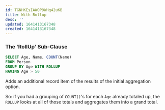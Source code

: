 ```yaml
---
id: TGNHKEsIAWOP9WHq42uKB
title: With Rollup
desc: ''
updated: 1641413167348
created: 1641413167348
---
```


### The 'RollUp' Sub-Clause

```sql
SELECT Age, Name, COUNT(Name)
FROM Person 
GROUP BY Age WITH ROLLUP
HAVING Age > 50
```

Adds an additional record item of the results of the initial aggregation option.

So: if you had a grouping of `COUNT()`'s for each `Age` already totaled up, the `ROLLUP` looks at all of those totals and aggregates them into a grand total.

